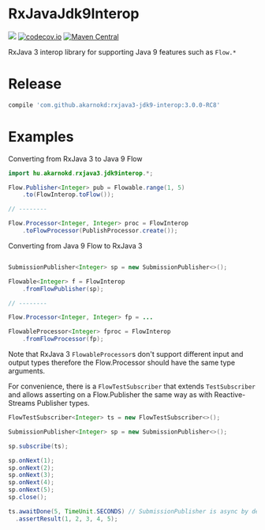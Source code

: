 # RxJavaJdk9Interop

<a href='https://travis-ci.org/akarnokd/RxJavaJdk9Interop/builds'><img src='https://travis-ci.org/akarnokd/RxJavaJdk9Interop.svg?branch=3.x'></a>
[![codecov.io](http://codecov.io/github/akarnokd/RxJavaJdk9Interop/coverage.svg?branch=3.x)](http://codecov.io/github/akarnokd/RxJavaJdk9Interop?branch=3.x)
[![Maven Central](https://maven-badges.herokuapp.com/maven-central/com.github.akarnokd/rxjava3-jdk9-interop/badge.svg)](https://maven-badges.herokuapp.com/maven-central/com.github.akarnokd/rxjava3-jdk9-interop)

RxJava 3 interop library for supporting Java 9 features such as `Flow.*`

# Release

```groovy
compile 'com.github.akarnokd:rxjava3-jdk9-interop:3.0.0-RC8'
```

# Examples

Converting from RxJava 3 to Java 9 Flow

```java
import hu.akarnokd.rxjava3.jdk9interop.*;

Flow.Publisher<Integer> pub = Flowable.range(1, 5)
    .to(FlowInterop.toFlow());

// --------

Flow.Processor<Integer, Integer> proc = FlowInterop
    .toFlowProcessor(PublishProcessor.create()); 

```

Converting from Java 9 Flow to RxJava 3

```java

SubmissionPublisher<Integer> sp = new SubmissionPublisher<>();

Flowable<Integer> f = FlowInterop
    .fromFlowPublisher(sp);

// --------

Flow.Processor<Integer, Integer> fp = ...

FlowableProcessor<Integer> fproc = FlowInterop
    .fromFlowProcessor(fp);

```

Note that RxJava 3 `FlowableProcessor`s don't support different input and output types
therefore the Flow.Processor should have the same type arguments.

For convenience, there is a `FlowTestSubscriber` that extends `TestSubscriber` and
allows asserting on a Flow.Publisher the same way as with Reactive-Streams Publisher types.

```java
FlowTestSubscriber<Integer> ts = new FlowTestSubscriber<>();

SubmissionPublisher<Integer> sp = new SubmissionPublisher<>();

sp.subscribe(ts);

sp.onNext(1);
sp.onNext(2);
sp.onNext(3);
sp.onNext(4);
sp.onNext(5);
sp.close();

ts.awaitDone(5, TimeUnit.SECONDS) // SubmissionPublisher is async by default
  .assertResult(1, 2, 3, 4, 5);
```
